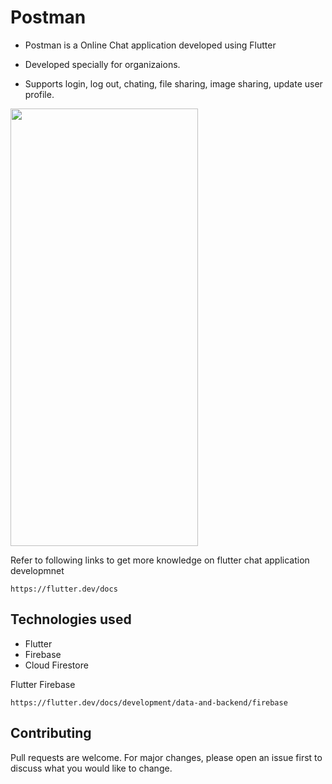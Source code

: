 # Postman

* Postman is a Online Chat application developed using Flutter

* Developed specially for organizaions.

* Supports login, log out, chating, file sharing, image sharing, update user profile. 

<img src="https://github.com/rohankumara/Postman/blob/main/Assets/Demo.gif" height="700px" width="300px">



Refer to following links to get more knowledge on flutter chat application developmnet
```
https://flutter.dev/docs
```

## Technologies used
* Flutter
* Firebase
* Cloud Firestore

Flutter Firebase 
```
https://flutter.dev/docs/development/data-and-backend/firebase
```
## Contributing
Pull requests are welcome. For major changes, please open an issue first to discuss what you would like to change.


